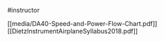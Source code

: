 #instructor

[[media/DA40-Speed-and-Power-Flow-Chart.pdf]]
[[DietzInstrumentAirplaneSyllabus2018.pdf]]